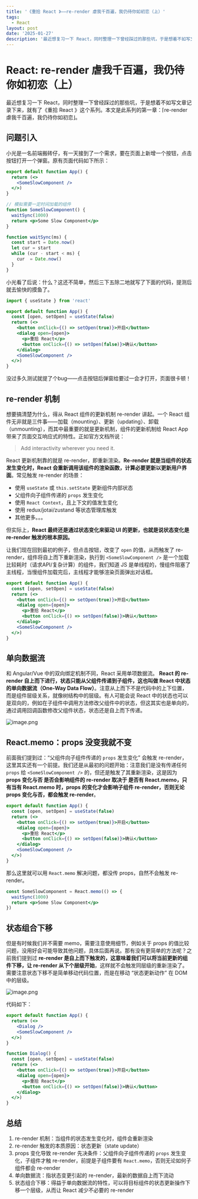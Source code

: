 ```yaml
---
title: '《重拾 React 》——re-render 虐我千百遍，我仍待你如初恋（上）'
tags:
  - React
layout: post
date: '2025-01-27'
description: '最近想复习一下 React，同时整理一下曾经踩过的那些坑，于是想着不如写文章记录下来，就有了《重拾 React 》这个系列。'
---
```


# React: re-render 虐我千百遍，我仍待你如初恋（上）

最近想复习一下 React，同时整理一下曾经踩过的那些坑，于是想着不如写文章记录下来，就有了《重拾 React 》这个系列。本文是此系列的第一章：⌈re-render 虐我千百遍，我仍待你如初恋⌋。

## 问题引入

小光是一名前端搬砖仔，有一天接到了一个需求，要在页面上新增一个按钮，点击按钮打开一个弹窗。原有页面代码如下所示：

```jsx
export default function App() {
  return (<>
    <SomeSlowComponent />
  </>)
}

// 模拟需要一定时间加载的组件
function SomeSlowComponent() {
  waitSync(1000)
  return <p>Some Slow Component</p>
}

function waitSync(ms) {
  const start = Date.now()
  let cur = start
  while (cur - start < ms) {
    cur  = Date.now()
  }
}

```

小光看了后说：什么？这还不简单，然后三下五除二地就写了下面的代码，提测后就去愉快的摸鱼了。

```jsx
import { useState } from 'react'

export default function App() {
  const [open, setOpen] = useState(false)
  return (<>
    <button onClick={() => setOpen(true)}>开启</button>
    <dialog open={open}>
      <p>重拾 React</p>
      <button onClick={() => setOpen(false)}>确认</button>
    </dialog>
    <SomeSlowComponent />
  </>)
}
```

没过多久测试就提了个bug——点击按钮后弹窗给要过一会才打开，页面很卡顿！

## re-render 机制

想要搞清楚为什么，得从 React 组件的更新机制 re-render 讲起。一个 React 组件无非就是三件事——加载（mounting）、更新（updating）、卸载（unmounting），而其中最重要的就是更新机制，组件的更新机制给 React App 带来了页面交互响应式的特性。正如官方文档所说：

> Add interactivity wherever you need it.

React 更新机制靠的就是 re-render，即重新渲染。**Re-render 就是当组件的状态发生变化时，React 会重新调用该组件的渲染函数，计算必要更新以更新用户界面**。常见触发 re-render 的场景：

*   使用 `useState` 或 `this.setState` 更新组件内部状态
*   父组件向子组件传递的 `props` 发生变化
*   使用 `React Context`，且上下文的值发生变化
*   使用 redux/jotai/zustand 等状态管理库触发
*   其他更多。。。

但实际上，**React 最终还是通过状态变化来驱动 UI 的更新，也就是说状态变化是 re-render 触发的根本原因。**

让我们现在回到最初的例子，但点击按钮，改变了 `open` 的值，从而触发了 re-render，组件将自上而下重新渲染，执行到 `<SomeSlowComponent />` 是一个加载比较耗时（请求API/复杂计算）的组件，我们知道 JS 是单线程的，慢组件阻塞了主线程，当慢组件加载完后，主线程才能够渲染页面弹出对话框。

```jsx
export default function App() {
  const [open, setOpen] = useState(false)
  return (<>
    <button onClick={() => setOpen(true)}>开启</button>
    <dialog open={open}>
      <p>重拾 React</p>
      <button onClick={() => setOpen(false)}>确认</button>
    </dialog>
    <SomeSlowComponent />
  </>)
}
```

## 单向数据流

和 Angular/Vue 中的双向绑定机制不同，React 采用单项数据流。 **React 的 re-render 自上而下进行，状态只能从父组件传递到子组件，这也叫做 React 中状态的单向数据流（One-Way Data Flow）**。注意从上而下不是代码中的上下位置，而是组件层级关系，就像树结构中的层级。有人可能会说  React 中的状态也可以是双向的，例如在子组件中调用方法修改父组件中的状态，但这其实也是单向的，通过调用回调函数修改父组件状态，状态还是自上而下传递。

![image.png](/img/2025-01-27-react-re-render-1-1.png)

## React.memo：props 没变我就不变

前面我们提到过：“父组件向子组件传递的 `props` 发生变化” 会触发 re-render，这里其实还有一个前提。我们还是从最初的问题开始：注意我们是没有传递任何 `props` 给 `<SomeSlowComponent />` 的，但还是触发了其重新渲染，这是因为 **props 变化与否 是否会影响组件的 re-render 取决于 是否有 React.memo，只有当有 React.memo 时，props 的变化才会影响子组件 re-render，否则无论 props 变化与否，都会触发 re-render**。

```jsx
export default function App() {
  const [open, setOpen] = useState(false)
  return (<>
    <button onClick={() => setOpen(true)}>开启</button>
    <dialog open={open}>
      <p>重拾 React</p>
      <button onClick={() => setOpen(false)}>确认</button>
    </dialog>
    <SomeSlowComponent />
  </>)
}
```

那么这里就可以用 `React.memo` 解决问题，都没传 props，自然不会触发 re-render。

```jsx
const SomeSlowComponent = React.memo(() => {
  waitSync(1000)
  return <p>Some Slow Component</p>
})
```

## 状态组合下移

但是有时候我们并不需要 memo，需要注意使用细节，例如关于 props 的值比较问题，没用好会可能导致其他问题，具体后面再说。那有没有更简单的方法呢？之前我们提到过 **re-render 是自上而下触发的，这意味着我们可以将当前更新的组件下移，让 re-render 从下个层级开始**，这样就不会触发同层级的重新渲染了。需要注意状态下移不是简单移动代码位置，而是在移动 “状态更新动作” 在 DOM 中的层级。

![image.png](/img/2025-01-27-react-re-render-1-2.png)

代码如下：

```jsx
export default function App() {
  return (<>
    <Dialog />
    <SomeSlowComponent />
  </>)
}

function Dialog() {
  const [open, setOpen] = useState(false)
  return (<>
    <button onClick={() => setOpen(true)}>开启</button>
    <dialog open={open}>
      <p>重拾 React</p>
      <button onClick={() => setOpen(false)}>确认</button>
    </dialog>
  </>)
}
```

## 总结

1.  re-render 机制：当组件的状态发生变化时，组件会重新渲染
2.  re-render 触发的本质原因：状态更新（state update）
3.  props 变化导致 re-render 先决条件：父组件向子组件传递的 `props` 发生变化，子组件才触 re-render，前提是子组件要有 `React.memo`，否则无论如何子组件都会 re-render
4.  单向数据流：指状态变更引起的 re-render，最新的数据自上而下流动
5.  状态组合下移：得益于单向数据流的特性，可以将目标组件的状态更新操作下移一个层级，从而让 React 减少不必要的 re-render

